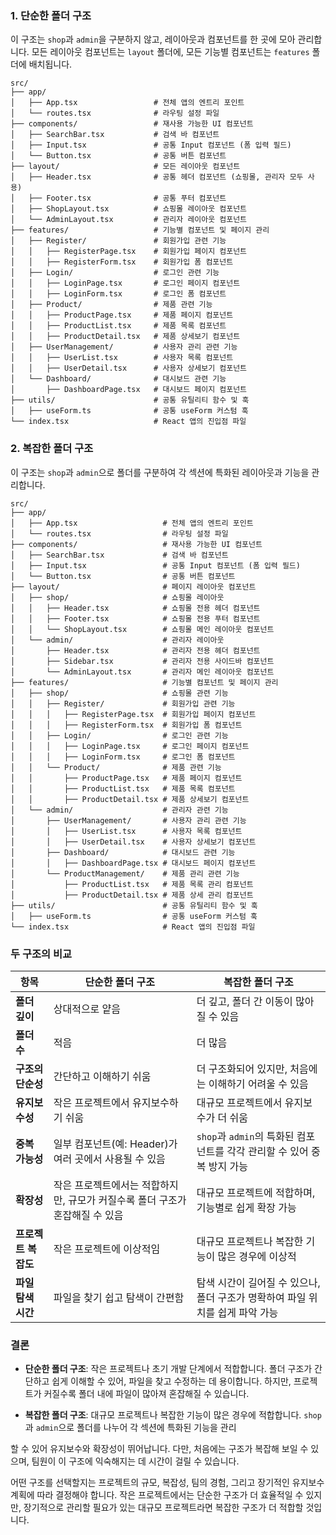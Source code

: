 ### 1. 단순한 폴더 구조

이 구조는 `shop`과 `admin`을 구분하지 않고, 레이아웃과 컴포넌트를 한 곳에 모아 관리합니다. 모든 레이아웃 컴포넌트는 `layout` 폴더에, 모든 기능별 컴포넌트는 `features` 폴더에 배치됩니다.

```plaintext
src/
├── app/
│   ├── App.tsx                 # 전체 앱의 엔트리 포인트
│   └── routes.tsx              # 라우팅 설정 파일
├── components/                 # 재사용 가능한 UI 컴포넌트
│   ├── SearchBar.tsx           # 검색 바 컴포넌트
│   ├── Input.tsx               # 공통 Input 컴포넌트 (폼 입력 필드)
│   └── Button.tsx              # 공통 버튼 컴포넌트
├── layout/                     # 모든 레이아웃 컴포넌트
│   ├── Header.tsx              # 공통 헤더 컴포넌트 (쇼핑몰, 관리자 모두 사용)
│   ├── Footer.tsx              # 공통 푸터 컴포넌트
│   ├── ShopLayout.tsx          # 쇼핑몰 레이아웃 컴포넌트
│   └── AdminLayout.tsx         # 관리자 레이아웃 컴포넌트
├── features/                   # 기능별 컴포넌트 및 페이지 관리
│   ├── Register/               # 회원가입 관련 기능
│   │   ├── RegisterPage.tsx    # 회원가입 페이지 컴포넌트
│   │   ├── RegisterForm.tsx    # 회원가입 폼 컴포넌트
│   ├── Login/                  # 로그인 관련 기능
│   │   ├── LoginPage.tsx       # 로그인 페이지 컴포넌트
│   │   ├── LoginForm.tsx       # 로그인 폼 컴포넌트
│   ├── Product/                # 제품 관련 기능
│   │   ├── ProductPage.tsx     # 제품 페이지 컴포넌트
│   │   ├── ProductList.tsx     # 제품 목록 컴포넌트
│   │   ├── ProductDetail.tsx   # 제품 상세보기 컴포넌트
│   ├── UserManagement/         # 사용자 관리 관련 기능
│   │   ├── UserList.tsx        # 사용자 목록 컴포넌트
│   │   ├── UserDetail.tsx      # 사용자 상세보기 컴포넌트
│   └── Dashboard/              # 대시보드 관련 기능
│       ├── DashboardPage.tsx   # 대시보드 페이지 컴포넌트
├── utils/                      # 공통 유틸리티 함수 및 훅
│   ├── useForm.ts              # 공통 useForm 커스텀 훅
└── index.tsx                   # React 앱의 진입점 파일
```

### 2. 복잡한 폴더 구조

이 구조는 `shop`과 `admin`으로 폴더를 구분하여 각 섹션에 특화된 레이아웃과 기능을 관리합니다.

```plaintext
src/
├── app/
│   ├── App.tsx                   # 전체 앱의 엔트리 포인트
│   └── routes.tsx                # 라우팅 설정 파일
├── components/                   # 재사용 가능한 UI 컴포넌트
│   ├── SearchBar.tsx             # 검색 바 컴포넌트
│   ├── Input.tsx                 # 공통 Input 컴포넌트 (폼 입력 필드)
│   └── Button.tsx                # 공통 버튼 컴포넌트
├── layout/                       # 페이지 레이아웃 컴포넌트
│   ├── shop/                     # 쇼핑몰 레이아웃
│   │   ├── Header.tsx            # 쇼핑몰 전용 헤더 컴포넌트
│   │   ├── Footer.tsx            # 쇼핑몰 전용 푸터 컴포넌트
│   │   └── ShopLayout.tsx        # 쇼핑몰 메인 레이아웃 컴포넌트
│   └── admin/                    # 관리자 레이아웃
│       ├── Header.tsx            # 관리자 전용 헤더 컴포넌트
│       ├── Sidebar.tsx           # 관리자 전용 사이드바 컴포넌트
│       └── AdminLayout.tsx       # 관리자 메인 레이아웃 컴포넌트
├── features/                     # 기능별 컴포넌트 및 페이지 관리
│   ├── shop/                     # 쇼핑몰 관련 기능
│   │   ├── Register/             # 회원가입 관련 기능
│   │   │   ├── RegisterPage.tsx  # 회원가입 페이지 컴포넌트
│   │   │   ├── RegisterForm.tsx  # 회원가입 폼 컴포넌트
│   │   ├── Login/                # 로그인 관련 기능
│   │   │   ├── LoginPage.tsx     # 로그인 페이지 컴포넌트
│   │   │   ├── LoginForm.tsx     # 로그인 폼 컴포넌트
│   │   └── Product/              # 제품 관련 기능
│   │       ├── ProductPage.tsx   # 제품 페이지 컴포넌트
│   │       ├── ProductList.tsx   # 제품 목록 컴포넌트
│   │       ├── ProductDetail.tsx # 제품 상세보기 컴포넌트
│   └── admin/                    # 관리자 관련 기능
│       ├── UserManagement/       # 사용자 관리 관련 기능
│       │   ├── UserList.tsx      # 사용자 목록 컴포넌트
│       │   ├── UserDetail.tsx    # 사용자 상세보기 컴포넌트
│       ├── Dashboard/            # 대시보드 관련 기능
│       │   ├── DashboardPage.tsx # 대시보드 페이지 컴포넌트
│       └── ProductManagement/    # 제품 관리 관련 기능
│           ├── ProductList.tsx   # 제품 목록 관리 컴포넌트
│           ├── ProductDetail.tsx # 제품 상세 관리 컴포넌트
├── utils/                        # 공통 유틸리티 함수 및 훅
│   ├── useForm.ts                # 공통 useForm 커스텀 훅
└── index.tsx                     # React 앱의 진입점 파일
```

### 두 구조의 비교

| **항목**                           | **단순한 폴더 구조**                                      | **복잡한 폴더 구조**                                           |
|-----------------------------------|--------------------------------------------------------|-------------------------------------------------------------|
| **폴더 깊이**                     | 상대적으로 얕음                                           | 더 깊고, 폴더 간 이동이 많아질 수 있음                              |
| **폴더 수**                       | 적음                                                     | 더 많음                                                          |
| **구조의 단순성**                 | 간단하고 이해하기 쉬움                                        | 더 구조화되어 있지만, 처음에는 이해하기 어려울 수 있음                    |
| **유지보수성**                    | 작은 프로젝트에서 유지보수하기 쉬움                                | 대규모 프로젝트에서 유지보수가 더 쉬움                                   |
| **중복 가능성**                   | 일부 컴포넌트(예: Header)가 여러 곳에서 사용될 수 있음                 | `shop`과 `admin`의 특화된 컴포넌트를 각각 관리할 수 있어 중복 방지 가능        |
| **확장성**                        | 작은 프로젝트에서는 적합하지만, 규모가 커질수록 폴더 구조가 혼잡해질 수 있음   | 대규모 프로젝트에 적합하며, 기능별로 쉽게 확장 가능                             |
| **프로젝트 복잡도**               | 작은 프로젝트에 이상적임                                    | 대규모 프로젝트나 복잡한 기능이 많은 경우에 이상적                             |
| **파일 탐색 시간**                | 파일을 찾기 쉽고 탐색이 간편함                                 | 탐색 시간이 길어질 수 있으나, 폴더 구조가 명확하여 파일 위치를 쉽게 파악 가능         |

### 결론

- **단순한 폴더 구조**: 작은 프로젝트나 초기 개발 단계에서 적합합니다. 폴더 구조가 간단하고 쉽게 이해할 수 있어, 파일을 찾고 수정하는 데 용이합니다. 하지만, 프로젝트가 커질수록 폴더 내에 파일이 많아져 혼잡해질 수 있습니다.
  
- **복잡한 폴더 구조**: 대규모 프로젝트나 복잡한 기능이 많은 경우에 적합합니다. `shop`과 `admin`으로 폴더를 나누어 각 섹션에 특화된 기능을 관리

할 수 있어 유지보수와 확장성이 뛰어납니다. 다만, 처음에는 구조가 복잡해 보일 수 있으며, 팀원이 이 구조에 익숙해지는 데 시간이 걸릴 수 있습니다.

어떤 구조를 선택할지는 프로젝트의 규모, 복잡성, 팀의 경험, 그리고 장기적인 유지보수 계획에 따라 결정해야 합니다. 작은 프로젝트에서는 단순한 구조가 더 효율적일 수 있지만, 장기적으로 관리할 필요가 있는 대규모 프로젝트라면 복잡한 구조가 더 적합할 것입니다.
